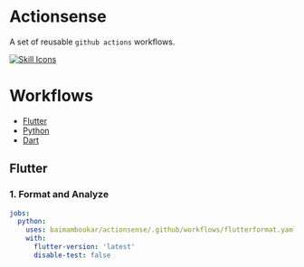 # Actionsense
A set of reusable `github actions` workflows.

<a href="#">
  <img src="https://skillicons.dev/icons?i=githubactions,github,flutter,dart,python&perline=8" alt="Skill Icons">
</a>

# Workflows
- [Flutter](#flutter)
- [Python](#python)
- [Dart](#dart)


## Flutter

### 1. Format and Analyze

```yaml
jobs:
  python:
    uses: baimamboukar/actionsense/.github/workflows/flutterformat.yaml@main
    with:
      flutter-version: 'latest'
      disable-test: false
```